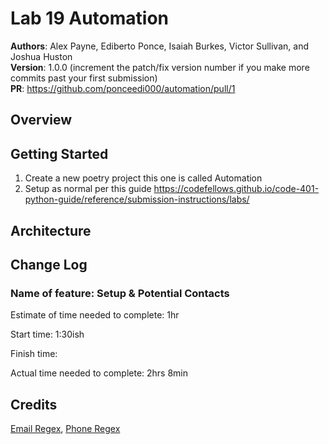 # Lab 19 Automation

**Authors**: Alex Payne, Ediberto Ponce, Isaiah Burkes, Victor Sullivan, and Joshua Huston  
**Version**: 1.0.0 (increment the patch/fix version number if you make more commits past your first submission)  
**PR**: https://github.com/ponceedi000/automation/pull/1  

## Overview


## Getting Started
1. Create a new poetry project this one is called Automation
2. Setup as normal per this guide https://codefellows.github.io/code-401-python-guide/reference/submission-instructions/labs/

## Architecture

## Change Log
### Name of feature: Setup & Potential Contacts

Estimate of time needed to complete: 1hr

Start time: 1:30ish

Finish time:

Actual time needed to complete: 2hrs 8min


## Credits 
[Email Regex](https://www.tutorialspoint.com/python_text_processing/python_extract_emails_from_text.htm), [Phone Regex](https://stackoverflow.com/questions/3868753/find-phone-numbers-in-python-script) 


